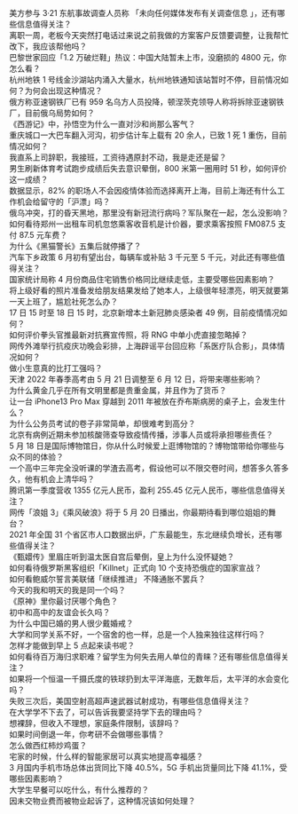 美方参与 3·21 东航事故调查人员称 「未向任何媒体发布有关调查信息 」，还有哪些信息值得关注？  
离职一周，老板今天突然打电话过来说之前我做的方案客户反馈要调整，让我帮忙改下，我应该帮他吗？  
巴黎世家回应「1.2 万破烂鞋」热议：中国大陆暂未上市，没磨损的 4800 元，你怎么看？  
杭州地铁 1 号线金沙湖站内涌入大量水，杭州地铁通知该站暂时不停，目前情况如何？为何会出现这种情况？  
俄方称亚速钢铁厂已有 959 名乌方人员投降，顿涅茨克领导人称将拆除亚速钢铁厂，目前俄乌局势如何？  
《西游记》中，孙悟空为什么一直对沙和尚那么客气？  
重庆城口一大巴车翻入河沟，初步估计车上载有 20 余人，已致 1 死 1 重伤，目前情况如何？  
我直系上司辞职，我接班，工资待遇原封不动，我是走还是留？  
男生刷新体育考试跑步成绩后失去意识晕倒，800 米第一圈用时 51 秒，如何评价这一成绩？  
数据显示，82% 的职场人不会因疫情体验而选择离开上海，目前上海还有什么工作机会给留守的「沪漂」吗？  
俄乌冲突，打的昏天黑地，那里没有新冠流行病吗？军队聚在一起，怎么没影响？  
如何看待郑州一出租车司机忽悠乘客收音机是计价器，要求乘客按照 FM087.5 支付 87.5 元车费？  
为什么《黑猫警长》五集后就停播了？  
汽车下乡政策 6 月初有望出台，每辆车或补贴 3 千元至 5 千元，对此还有哪些值得关注？  
国家统计局称 4 月份商品住宅销售价格同比继续走低，主要受哪些因素影响？  
将上级好看的照片准备发给朋友结果发给了她本人，上级很年轻漂亮，明天就要第一天上班了，尴尬社死怎么办？  
17 日 15 时至 18 日 15 时，北京新增本土新冠肺炎感染者 49 例，目前疫情情况如何？  
如何评价拳头官推最新对抗赛宣传照，将 RNG 中单小虎直接忽略掉？  
网传外滩举行抗疫庆功晚会彩排，上海辟谣平台回应称「系医疗队合影」，具体情况如何？  
做小生意真的比打工强吗？  
天津 2022 年春季高考由 5 月 21 日调整至 6 月 12 日，将带来哪些影响？  
为什么黄金几乎在所有文明里都是贵重金属，并且作为了货币？  
让一台 iPhone13 Pro Max 穿越到 2011 年被放在乔布斯病房的桌子上，会发生什么？  
为什么公务员考试的卷子非常简单，却很难考到高分？  
北京有病例近期未参加核酸筛查导致疫情传播，涉事人员或将承担哪些责任？  
5 月 18 日是国际博物馆日，你从什么时候爱上逛博物馆的？博物馆带给你哪些与众不同的体验？  
一个高中三年完全没听课的学渣去高考，假设他可以不限交卷时间，想答多久答多久，他有机会上清华吗？  
腾讯第一季度营收 1355 亿元人民币，盈利 255.45 亿元人民币，哪些信息值得关注？  
网传「浪姐 3」《乘风破浪》将于 5 月 20 日播出，你最期待看到哪位姐姐的舞台？  
2021 年全国 31 个省区市人口数据出炉，广东最能生，东北继续负增长，还有哪些值得关注？  
《甄嬛传》里眉庄听到温太医自宫后晕倒，皇上为什么没怀疑她？  
如何看待俄罗斯黑客组织「Killnet」正式向 10 个支持恐俄症的国家宣战？  
如何看鲍威尔誓言美联储「继续推进」 不降通胀不罢兵？  
今天的我和明天的我是同一个吗？  
《原神》里你最讨厌哪个角色？  
初中和高中的友谊会长久吗？  
为什么中国已婚的男人很少戴婚戒？  
大学和同学关系不好，一个宿舍的也一样，总是一个人独来独往这样行吗？  
怎样才能做到早上 5 点起来读书呢？  
如何看待百万海归求职难？留学生为何失去用人单位的青睐？还有哪些信息值得关注？  
如果将一个恒温一千摄氏度的铁球扔到太平洋海底，无数年后，太平洋的水会变化吗？  
失败三次后，美国空射高超声速武器试射成功，有哪些信息值得关注？  
在大学学不下去了，可以告诉我要坚持学下去的理由吗？  
想裸辞，但收入不理想，家庭条件限制，该辞吗？  
如果时间倒退一年，你考研不会做哪些事情？  
怎么做西红柿炒鸡蛋？  
宅家的时候，什么样的智能家居可以真实地提高幸福感？  
3 月国内手机市场总体出货同比下降 40.5%，5G 手机出货量同比下降 41.1%，受哪些因素影响？  
大学生早餐可以吃什么，有什么推荐的？  
因未交物业费而被物业起诉了，这种情况该如何处理？  
